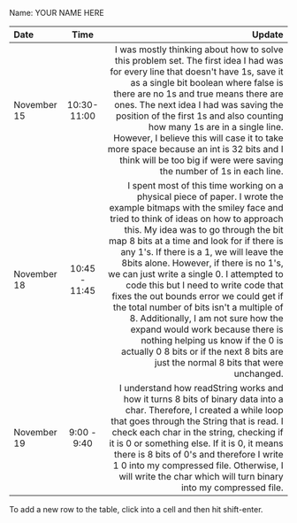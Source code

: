 Name: YOUR NAME HERE

| Date        |     Time      |                                                                                                                                                                                                                                                                                                                                                                                                                                                                                                                                                                                                                                                                                                                          Update |
|:------------|:-------------:|--------------------------------------------------------------------------------------------------------------------------------------------------------------------------------------------------------------------------------------------------------------------------------------------------------------------------------------------------------------------------------------------------------------------------------------------------------------------------------------------------------------------------------------------------------------------------------------------------------------------------------------------------------------------------------------------------------------------------------:|
| November 15 |  10:30-11:00  |                                                                                                                                                                                                                         I was mostly thinking about how to solve this problem set. The first idea I had was for every line that doesn't have 1s, save it as a single bit boolean where false is there are no 1s and true means there are ones. The next idea I had was saving the position of the first 1s and also counting how many 1s are in a single line. However, I believe this will case it to take more space because an int is 32 bits and I think will be too big if were were saving the number of 1s in each line. |
| November 18 | 10:45 - 11:45 | I spent most of this time working on a physical piece of paper. I wrote the example bitmaps with the smiley face and tried to think of ideas on how to approach this. My idea was to go through the bit map 8 bits at a time and look for if there is any 1's. If there is a 1, we will leave the 8bits alone. However, if there is no 1's, we can just write a single 0. I attempted to code this but I need to write code that fixes the out bounds error we could get if the total number of bits isn't a multiple of 8. Additionally, I am not sure how the expand would work because there is nothing helping us know if the 0 is actually 0 8 bits or if the next 8 bits are just  the normal 8 bits that were unchanged. |
| November 19 |  9:00 - 9:40  |                                                                                                                                                                                                                                                                                                      I understand how readString works and how it turns 8 bits of binary data into a char. Therefore, I created a while loop that goes through the String that is read. I check each char in the string, checking if it is 0 or something else. If it is 0, it means there is 8 bits of 0's and therefore I write 1 0 into my compressed file. Otherwise, I will write the char which will turn binary into my compressed file. |


To add a new row to the table, click into a cell and then hit shift-enter.